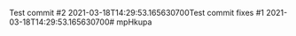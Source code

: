 Test commit #2 2021-03-18T14:29:53.165630700Test commit fixes #1 2021-03-18T14:29:53.165630700# mpHkupa
